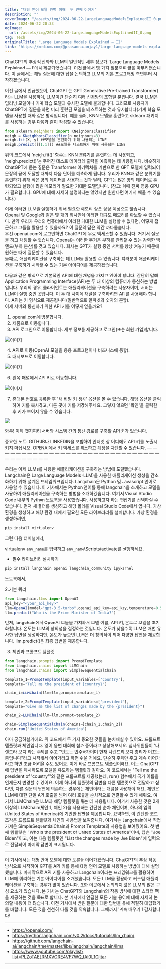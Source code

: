 ```yaml
---
title: "대형 언어 모델 완벽 이해  두 번째 이야기"
description: ""
coverImage: "/assets/img/2024-06-22-LargeLanguageModelsExplainedII_0.png"
date: 2024-06-22 20:33
ogImage: 
  url: /assets/img/2024-06-22-LargeLanguageModelsExplainedII_0.png
tag: Tech
originalTitle: "Large Language Models Explained — II"
link: "https://medium.com/@prasannasanjay1/large-language-models-explained-ii-9c135ad47abc"
---
```



ChatGPT의 추상적 진화와 LLM의 일반적인 세부 정보가 'Large Language Models Explained — I'에서 제공되었습니다. 이전 글에서 몇 가지 질문으로 글을 마무리했습니다. 이 글에서는 해당 질문에 대한 답을 논의하고 LLM의 기본 프로그래밍 측면부터 시작하겠습니다.

이전 글에서 언급했듯이, ChatGPT는 GPT(Generative Pre-trained Transformer)라는 LLM을 사용하며, LLM이란 단순히 여러 신경망의 조합일 뿐입니다. 결국 LLM은 딥러닝 모델이나 기계 학습 모델과 유사한 모델에 불과합니다. 그러므로 사용자가 ChatGPT에 질문을 하면 미리 훈련된 모델을 테스트하는 것과 유사합니다(기계 학습 모델을 사용할 때와 같은 방식입니다). 예를 들어, KNN 모델을 훈련하고 sklearn 패키지를 사용하는 경우 다음과 같이 작성할 수 있습니다.

```js
from sklearn.neighbors import KNeighborsClassifier
neigh = KNeighborsClassifier(n_neighbors=3)
neigh.fit(X, y) ##모델을 훈련하기 위해 사용되는 LINE
neigh.predict([[1.1]]) ##모델을 테스트하기 위해 사용되는 LINE
```

위의 코드에서 'neigh.fit()' 함수는 KNN 분류기를 훈련하는 데 사용되고, 'neigh.predict()'는 주어진 테스트 데이터의 출력을 예측하는 데 사용됩니다. 비슷하게 ChatGPT에 묻는 질문은 Transformer 아키텍처를 기반으로 한 GPT 모델에 입력되어 문장의 끝에 도달할 때까지 다음 단어를 예측하게 됩니다. 우리가 KNN과 같은 분류기를 훈련하기 위해 작은 양의 데이터를 사용하는 것과 달리, GPT는 많은 양의 데이터로 훈련되었고 실행에 많은 메모리가 필요한 거대한 모델입니다. (참고: 이때 진짜 영웅 GPU가 필요합니다. GPU에 대해 자세히 설명하지는 않았지만 원한다면 여기서 배울 수 있습니다.)

<div class="content-ad"></div>

이제 이러한 LLM을 실행하기 위해 필요한 메모리 양은 상상 이상으로 많습니다. Openai 및 Google과 같은 몇 개의 회사만이 이러한 대규모 메모리를 확보할 수 있습니다. 만약 우리가 우리의 컴퓨터에서 이러한 거대한 LLM을 실행할 수 없다면, 어떻게 접근하고 그들을 활용할 수 있을까요? 이 질문의 답은 약간 까다롭습니다.  
우선 openai.com에 로그인하면 ChatGPT에 무료 액세스할 수 있습니다. 거기서 질문을 하고 채팅할 수 있습니다. Openai는 이러한 무거운 부하를 관리할 수 있는 강력한 백엔드(부하 분산)를 갖고 있습니다. 회사는 GPT가 실행 중인 서버를 항상 켜놓기 때문에 원하는 때에 질문할 수 있습니다.  
둘째로, 애플리케이션을 구축하는 데 LLM을 활용할 수 있습니다. 여러분이 애플리케이션을 구축하기 시작할 수 있는 기본 아이디어를 제공하겠습니다.  

다음과 같은 방식으로 기본적인 API에 대한 개념을 가지고 있어야 합니다. 간단히 말해 Application Programming Interface(API)는 두 대 이상의 컴퓨터가 통신하는 방법입니다. 우리의 경우, 클라이언트는 애플리케이션을 구축하려는 사용자이며, 서버는 LLM이 실행 중인 곳입니다. 이 두 대 사이에 채널을 구축하려면 API를 사용해야 합니다. API는 키 형식으로 제공됩니다(일반적으로 알파벳과 숫자의 혼합).  
이제 서버와 통신하기 위한 API 키를 어떻게 얻을까요?  
1) openai.com에 방문합니다.  
2) 제품으로 이동합니다.  
3) API 로그인으로 이동합니다. 세부 정보를 제공하고 로그인(또는 회원 가입)합니다.  

![이미지](/assets/img/2024-06-22-LargeLanguageModelsExplainedII_0.png)

4) API로 이동(OpenAI 모델을 응용 프로그램이나 비즈니스에 통합).  
5) 대시보드로 이동합니다.

<div class="content-ad"></div>

![이미지](/assets/img/2024-06-22-LargeLanguageModelsExplainedII_1.png)

6) 왼쪽 패널에서 API 키로 이동합니다.

![이미지](/assets/img/2024-06-22-LargeLanguageModelsExplainedII_2.png)

7) 휴대폰 번호로 등록한 후 '새 비밀 키 생성' 옵션을 볼 수 있습니다. 해당 옵션을 클릭하여 키를 복사하고, 다른 곳에 키를 저장해주세요. 그렇지 않으면 '확인'을 클릭한 후 키가 보이지 않을 수 있습니다.

<div class="content-ad"></div>

<img src="/assets/img/2024-06-22-LargeLanguageModelsExplainedII_3.png" />

와우! 이제 챗지피티 서버와 시스템 간의 통신 경로를 구축할 API 키가 있습니다.

중요한 노트:
GITHUB나 LINKEDIN을 포함하여 인터넷 상 어디에도 API 키를 노출시키지 마십시오. OPENAI에서 키 액세스를 취소하고 계정을 차단할 수 있습니다.
— — — — — — — — — — — — — — — — — — — — — — — — — — — — — — — — — — — — — —

우리는 이제 LLMs를 사용한 애플리케이션을 구축하는 방법에 도달했습니다. Langchain은 Large Language Models (LLM)을 사용한 애플리케이션 생성을 간소화하기 위해 설계된 프레임워크입니다. Langchain은 Python 및 Javascript 언어로 사용할 수 있습니다. 이 기사에서는 Python 언어를 통해 langchain을 소개하고 모델을 사용하여 애플리케이션을 구축하는 방법을 소개하겠습니다.
여기서 Visual Studio Code 내부의 Python 노트북을 사용했습니다. 사용하고자 하는 편집기를 선택하실 수 있습니다.
먼저 새 폴더를 생성하고 해당 폴더를 Visual Studio Code에서 엽니다. 가상 환경을 생성하고 해당 환경 내에서 필요한 모든 라이브러리를 설치합니다.
가상 환경을 생성하려면,

<div class="content-ad"></div>

```js
pip install virtualenv
```

그런 다음 터미널에서,

virtualenv `env_name`를 입력하고 `env_name`\Scripts\activate를 실행하세요.

- 필수 라이브러리 설치하기


<div class="content-ad"></div>

```js
pip install langchain openai langchain_community ipykernel
```

노트북에서,

2.기본 쿼리

```js
from langchain.llms import OpenAI
api_key="<your_api_key>"
llm=OpenAI(model="gpt-3.5-turbo",openai_api_key=api_key,temperature=0.5)
llm.predict("Who is the Prime Minister of India?")
```

<div class="content-ad"></div>

먼저, langchain에서 OpenAI 모듈을 가져와서 모델 이름, API 키, 온도로 모델을 초기화합니다. 온도는 LLM의 창의성을 결정하는 것입니다. 온도가 낮을수록 LLM은 매번 유사한 답변을 생성하지만, 온도가 높으면 LLM은 더 창의적이 되어 다양한 답변을 제공합니다. llm.predict()은 최종 답변을 제공합니다.

3. 체인과 프롬프트 템플릿

```js
from langchain.prompts import PromptTemplate
from langchain.chains import LLMChain
from langchain.chains import SimpleSequentialChain

template_1=PromptTemplate(input_variables=['country'],
template="Tell me the president of {country}")

chain_1=LLMChain(llm=llm,prompt=template_1)

template_2=PromptTemplate(input_variables=['president'],
template="Give me the list of changes made by the {president}")

chain_2=LLMChain(llm=llm,prompt=template_2)

chain=SimpleSequentialChain(chains=[chain_1,chain_2])
chain.run("United States of America")
```

아마 궁금하실거에요. 위 코드에서 두 가지 중요한 것들을 눈치채실 수 있어요. 프롬프트 템플릿과 체인입니다.
영어 웅변 대회에 참가 중이라고 상상해보세요. 심사위원들이 '나렌드라 모디'라는 주제를 주고 "인도는 민주국가이며 현재 나렌드라 모디 총리가 이끄는 중입니다"라고 시작해서 이어가라고 하면 쉬울 거에요. 단순히 주제만 주고 계속 이어가라고 하면 조금 어려울 수도 있어요.
이게 바로 프롬프트 템플릿이에요. 이는 ChatGPT에 답변을 제시하도록 모델을 유도하는 템플릿과 같아요. 이 코드에서는 "Tell me the president of 'country'"와 같은 프롬프트를 제공했는데, run() 함수에서 국가 이름을 언제든지 변경할 수 있어요.
이제 하나의 템플릿의 답변을 다른 템플릿으로 전달하고 싶다면, 다른 질문의 답변에 의존하는 경우에는 체인이라는 개념을 사용해야 해요. 체인은 LLM에 대한 단일 API 호출을 넘어 여러 호출을 순차적으로 연결할 수 있게 해줘요. 여기서 LLMChain은 LLM과 해당 템플릿을 묶는 데 사용됩니다. 여기서 사용한 것은 2개 이상의 LLMChain(체인 1, 체인 2)을 사용하는 간단한 순차 체인이며, 하나의 입력(United States of America)에 기반한 답변을 제공합니다.
요약하면, 이 간단한 코드 조각은 프롬프트 템플릿과 체인의 사용법을 보여줍니다. 여기서는 Langchain에서 직접 가져온 SimpleSequentialChain과 Prompt Template의 사용법을 보여줬어요. 첫 번째 템플릿은 "Who is the president of United States of America"이며, 답은 "Joe Biden"이고, 이는 다음 템플릿인 "List the changes made by Joe Biden"에 입력으로 전달되어 마지막 답변이 표시됩니다.

<div class="content-ad"></div>

--- --- --- --- --- --- --- --- --- --- --- --- --- --- --- --- --- --- --- --- --- --- --- --- --- --- --- --- --- --- --- --- --- --- ---

이 기사에서는 대형 언어 모델에 대한 토론을 이어가겠습니다. ChatGPT의 추상 작동 방식으로 시작하여 GPT를 API 키를 통해 대형 언어 모델로 사용하는 방법에 대해 설명했습니다. 마지막으로 API 키를 사용하고 Langchain이라는 프레임워크를 활용하여 LLM에 쿼리하는 기본 아이디어를 소개했습니다. 모든 LLM을 활용하고 커스텀 애플리케이션을 구축하는 경우가 많이 있습니다. 또한 이곳에서 논의되지 않은 LLM의 많은 구성 요소가 있습니다. 본 기사는 ChatGPT와 Langchain의 작동 방식에 대한 스타터 팩을 제공하는 것을 목표로 합니다. 본 기사에서 언급한 모든 기술 용어에 대해 자세히 논의할 내용이 더 많습니다. 이전 기사에서 받은 질문에 대한 답변을 통해 적절히 대답했기를 바랍니다. 
모든 것을 천천히 다룰 것을 약속합니다. 그때까지 '계속 배우기'!
감사합니다!

--- --- --- --- --- --- --- --- --- --- --- --- --- --- --- --- --- --- --- --- --- --- --- --- --- --- --- --- --- --- --- --- --- --- ---

- https://openai.com/
- https://python.langchain.com/v0.2/docs/tutorials/llm_chain/
- https://github.com/langchain-ai/langchain/tree/master/libs/langchain/langchain/llms
- https://www.youtube.com/playlist?list=PLZoTAELRMXVORE4VF7WQ_fAl0L1Gljtar

<div class="content-ad"></div>

---